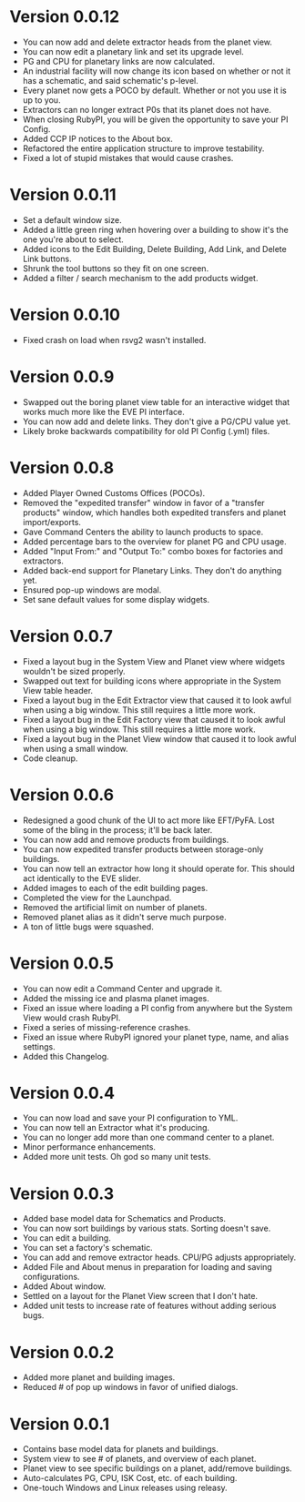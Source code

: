 Version 0.0.12
==============
* You can now add and delete extractor heads from the planet view.
* You can now edit a planetary link and set its upgrade level.
* PG and CPU for planetary links are now calculated.
* An industrial facility will now change its icon based on whether or not it has a schematic, and said schematic's p-level.
* Every planet now gets a POCO by default. Whether or not you use it is up to you.
* Extractors can no longer extract P0s that its planet does not have.
* When closing RubyPI, you will be given the opportunity to save your PI Config.
* Added CCP IP notices to the About box.
* Refactored the entire application structure to improve testability.
* Fixed a lot of stupid mistakes that would cause crashes.


Version 0.0.11
==============
* Set a default window size.
* Added a little green ring when hovering over a building to show it's the one you're about to select.
* Added icons to the Edit Building, Delete Building, Add Link, and Delete Link buttons.
* Shrunk the tool buttons so they fit on one screen.
* Added a filter / search mechanism to the add products widget.


Version 0.0.10
==============
* Fixed crash on load when rsvg2 wasn't installed.


Version 0.0.9
=============
* Swapped out the boring planet view table for an interactive widget that works much more like the EVE PI interface.
* You can now add and delete links. They don't give a PG/CPU value yet.
* Likely broke backwards compatibility for old PI Config (.yml) files.


Version 0.0.8
=============
* Added Player Owned Customs Offices (POCOs).
* Removed the "expedited transfer" window in favor of a "transfer products" window, which handles both expedited transfers and planet import/exports.
* Gave Command Centers the ability to launch products to space.
* Added percentage bars to the overview for planet PG and CPU usage.
* Added "Input From:" and "Output To:" combo boxes for factories and extractors.
* Added back-end support for Planetary Links. They don't do anything yet.
* Ensured pop-up windows are modal.
* Set sane default values for some display widgets.


Version 0.0.7
=============
* Fixed a layout bug in the System View and Planet view where widgets wouldn't be sized properly.
* Swapped out text for building icons where appropriate in the System View table header.
* Fixed a layout bug in the Edit Extractor view that caused it to look awful when using a big window. This still requires a little more work.
* Fixed a layout bug in the Edit Factory view that caused it to look awful when using a big window. This still requires a little more work.
* Fixed a layout bug in the Planet View window that caused it to look awful when using a small window.
* Code cleanup.


Version 0.0.6
=============

* Redesigned a good chunk of the UI to act more like EFT/PyFA. Lost some of the bling in the process; it'll be back later.
* You can now add and remove products from buildings.
* You can now expedited transfer products between storage-only buildings.
* You can now tell an extractor how long it should operate for. This should act identically to the EVE slider.
* Added images to each of the edit building pages.
* Completed the view for the Launchpad.
* Removed the artificial limit on number of planets.
* Removed planet alias as it didn't serve much purpose.
* A ton of little bugs were squashed.


Version 0.0.5
=============

* You can now edit a Command Center and upgrade it.
* Added the missing ice and plasma planet images.
* Fixed an issue where loading a PI config from anywhere but the System View would crash RubyPI.
* Fixed a series of missing-reference crashes.
* Fixed an issue where RubyPI ignored your planet type, name, and alias settings.
* Added this Changelog.


Version 0.0.4
=============

* You can now load and save your PI configuration to YML.
* You can now tell an Extractor what it's producing.
* You can no longer add more than one command center to a planet.
* Minor performance enhancements.
* Added more unit tests. Oh god so many unit tests.


Version 0.0.3
=============

* Added base model data for Schematics and Products.
* You can now sort buildings by various stats. Sorting doesn't save.
* You can edit a building.
* You can set a factory's schematic.
* You can add and remove extractor heads. CPU/PG adjusts appropriately.
* Added File and About menus in preparation for loading and saving configurations.
* Added About window.
* Settled on a layout for the Planet View screen that I don't hate.
* Added unit tests to increase rate of features without adding serious bugs.


Version 0.0.2
=============

* Added more planet and building images.
* Reduced # of pop up windows in favor of unified dialogs.


Version 0.0.1
=============

* Contains base model data for planets and buildings.
* System view to see # of planets, and overview of each planet.
* Planet view to see specific buildings on a planet, add/remove buildings.
* Auto-calculates PG, CPU, ISK Cost, etc. of each building.
* One-touch Windows and Linux releases using releasy.

